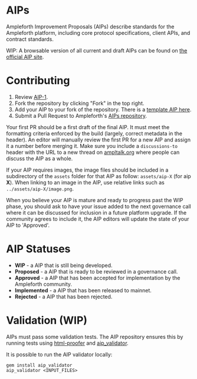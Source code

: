 # AIPs
Ampleforth Improvement Proposals (AIPs) describe standards for the Ampleforth platform, including core protocol specifications, client APIs, and contract standards.

WIP: A browsable version of all current and draft AIPs can be found on [the official AIP site](https://aips.ampleforth.org/).

# Contributing

 1. Review [AIP-1](AIPs/aip-1.md).
 2. Fork the repository by clicking "Fork" in the top right.
 3. Add your AIP to your fork of the repository. There is a [template AIP here](aip-X.md).
 4. Submit a Pull Request to Ampleforth's [AIPs repository](https://github.com/ampleforth/AIPs).

Your first PR should be a first draft of the final AIP. It must meet the formatting criteria enforced by the build (largely, correct metadata in the header). An editor will manually review the first PR for a new AIP and assign it a number before merging it. Make sure you include a `discussions-to` header with the URL to a new thread on [ampltalk.org](https://ampltalk.org) where people can discuss the AIP as a whole.

If your AIP requires images, the image files should be included in a subdirectory of the `assets` folder for that AIP as follow: `assets/aip-X` (for aip **X**). When linking to an image in the AIP, use relative links such as `../assets/aip-X/image.png`.

When you believe your AIP is mature and ready to progress past the WIP phase, you should ask to have your issue added to the next governance call where it can be discussed for inclusion in a future platform upgrade. If the community agrees to include it, the AIP editors will update the state of your AIP to 'Approved'.

# AIP Statuses

* **WIP** - a AIP that is still being developed.
* **Proposed** - a AIP that is ready to be reviewed in a governance call.
* **Approved** - a AIP that has been accepted for implementation by the Ampleforth community.
* **Implemented** - a AIP that has been released to mainnet.
* **Rejected** - a AIP that has been rejected.


# Validation (WIP)

AIPs must pass some validation tests.  The AIP repository ensures this by running tests using [html-proofer](https://rubygems.org/gems/html-proofer) and [aip_validator](https://rubygems.org/gems/aip_validator).

It is possible to run the AIP validator locally:
```
gem install aip_validator
aip_validator <INPUT_FILES>
```
